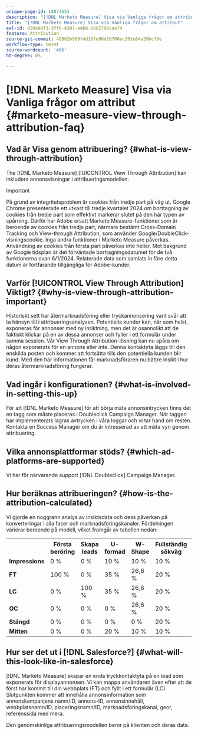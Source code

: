 ```yaml
---
unique-page-id: 18874652
description: "[!DNL Marketo Measure] Visa via Vanliga frågor om attribut - [!DNL Marketo Measure]"
title: "[!DNL Marketo Measure] Visa via Vanliga frågor om attribut"
exl-id: d20e88f3-3ff8-4381-a4b8-6862798caa74
feature: Attribution
source-git-commit: 48962b999fdd16fe96d18708ec301e64a39bc76e
workflow-type: tm+mt
source-wordcount: '486'
ht-degree: 0%

---
```


# [!DNL Marketo Measure] Visa via Vanliga frågor om attribut {#marketo-measure-view-through-attribution-faq}

## Vad är Visa genom attribuering? {#what-is-view-through-attribution}

The [!DNL Marketo Measure] [!UICONTROL View Through Attribution] kan inkludera annonsvisningar i attribueringsmodellen.

>[!IMPORTANT]
>
>På grund av integritetsproblem är cookies från tredje part på väg ut. Google Chrome presenterade ett utkast till tredje kvartalet 2024 om borttagning av cookies från tredje part som effektivt markerar slutet på den här typen av spårning. Därför har Adobe ersatt Marketo Measure-funktioner som är beroende av cookies från tredje part, närmare bestämt Cross-Domain Tracking och View-through Attribution, som använder Google/DoubleClick-visningscookie. Inga andra funktioner i Marketo Measure påverkas. Användning av cookies från första part påverkas inte heller. Mot bakgrund av Google tidsplan är det förväntade borttagningsdatumet för de två funktionerna ovan 6/1/2024. Relaterade data som samlats in före detta datum är fortfarande tillgängliga för Adobe-kunder.

## Varför [!UICONTROL View Through Attribution] Viktigt? {#why-is-view-through-attribution-important}

Historiskt sett har återmarknadsföring eller tryckannonsering varit svår att ta hänsyn till i attribueringsanalysen. Potentiella kunder kan, när som helst, exponeras för annonser med ny inriktning, men det är osannolikt att de faktiskt klickar på en av dessa annonser och fyller i ett formulär under samma session. Vår View Through Attribution-lösning kan nu spåra om någon exponerats för en annons eller inte. Denna kontaktyta läggs till den enskilda posten och kommer att fortsätta tills den potentiella kunden blir kund. Med den här informationen får marknadsföraren nu bättre insikt i hur deras återmarknadsföring fungerar.

## Vad ingår i konfigurationen? {#what-is-involved-in-setting-this-up}

För att [!DNL Marketo Measure] för att börja mäta annonsintrycken finns det en tagg som måste placeras i Doubleclick Campaign Manager. När taggen har implementerats lagras avtrycken i våra loggar och vi tar hand om resten. Kontakta en Success Manager om du är intresserad av att mäta vyn genom attribuering.

## Vilka annonsplattformar stöds? {#which-ad-platforms-are-supported}

Vi har för närvarande support [!DNL Doubleclick] Campaign Manager.

## Hur beräknas attribueringen? {#how-is-the-attribution-calculated}

Vi gjorde en noggrann analys av insiktsdata och dess påverkan på konverteringar i alla faser och marknadsföringskanaler. Fördelningen varierar beroende på modell, vilket framgår av tabellen nedan:

<table> 
 <colgroup> 
  <col> 
  <col> 
  <col> 
  <col> 
  <col> 
  <col> 
  <col> 
 </colgroup> 
 <tbody> 
  <tr> 
   <th><br></th> 
   <th>Första beröring</th> 
   <th>Skapa leads</th> 
   <th>U-formad</th> 
   <th>W-Shape</th> 
   <th>Fullständig sökväg</th> 
   <th>Anpassad modell</th> 
  </tr> 
  <tr> 
   <td><strong>Impressions</strong></td> 
   <td>0 %</td> 
   <td>0 %</td> 
   <td>10 %</td> 
   <td>10 %</td> 
   <td>10 %</td> 
   <td>Egen</td> 
  </tr> 
  <tr> 
   <td><strong>FT</strong></td> 
   <td>100 %</td> 
   <td>0 %</td> 
   <td>35 %</td> 
   <td>26,6 %</td> 
   <td>20 %</td> 
   <td>Egen</td> 
  </tr> 
  <tr> 
   <td><strong>LC</strong></td> 
   <td>0 %</td> 
   <td>100 %</td> 
   <td>35 %</td> 
   <td>26,6 %</td> 
   <td>20 %</td> 
   <td>Egen</td> 
  </tr> 
  <tr> 
   <td><strong>OC</strong></td> 
   <td>0 %</td> 
   <td>0 %</td> 
   <td>0 %</td> 
   <td>26,6 %</td> 
   <td>20 %</td> 
   <td>Egen</td> 
  </tr> 
  <tr> 
   <td><strong>Stängd</strong></td> 
   <td>0 %</td> 
   <td>0 %</td> 
   <td>0 %</td> 
   <td>0 %</td> 
   <td>20 %</td> 
   <td>Egen</td> 
  </tr> 
  <tr> 
   <td><strong>Mitten</strong></td> 
   <td>0 %</td> 
   <td>0 %</td> 
   <td>20 %</td> 
   <td>10 %</td> 
   <td>10 %</td> 
   <td>Egen</td> 
  </tr> 
 </tbody> 
</table>

## Hur ser det ut i [!DNL Salesforce?] {#what-will-this-look-like-in-salesforce}

[!DNL Marketo Measure] skapar en enda tryckkontaktyta på en lead som exponerats för displayannonsen. Vi kan mappa användaren även efter att de först har kommit till din webbplats (FT) och fyllt i ett formulär (LC). Slutpunkten kommer att innehålla annonsinformation som annonskampanjens namn/ID, annons-ID, annonsinnehåll, webbplatsnamn/ID, placeringsnamn/ID, marknadsföringskanal, geor, referenssida med mera.

Den genomskinliga attribueringsmodellen beror på klienten och deras data.
